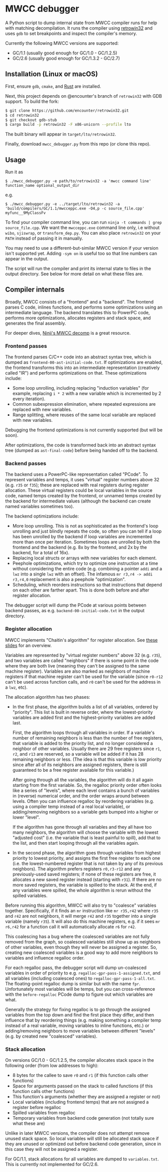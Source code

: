 # MWCC debugger

A Python script to dump internal state from MWCC compiler runs for help with matching
decompilation. It runs the compiler using [retrowin32](https://github.com/evmar/retrowin32)
and uses `gdb` to set breakpoints and inspect the compiler's memory.

Currently the following MWCC versions are supported:
* GC/1.1 (usually good enough for GC/1.0 - GC/1.2.5)
* GC/2.6 (usually good enough for GC/1.3.2 - GC/2.7)

## Installation (Linux or macOS)

First, ensure `gdb`, `cmake`, and [Rust](https://rustup.rs/) are installed.

Next, this project depends on @encounter's branch of `retrowin32` with GDB support.
To build the fork:
```bash
$ git clone https://github.com/encounter/retrowin32.git
$ cd retrowin32
$ git checkout gdb-stub
$ cargo build -p retrowin32 -F x86-unicorn --profile lto
```
The built binary will appear in `target/lto/retrowin32`.

Finally, download `mwcc_debugger.py` from this repo (or clone this repo).

## Usage

Run it as
```
$ ./mwcc_debugger.py -e path/to/retrowin32 -a 'mwcc command line' function_name optional_output_dir
```
e.g.
```
$ ./mwcc_debugger.py -e ../target/lto/retrowin32 -a 'build/compilers/GC/1.1/mwcceppc.exe -O4,p -c source_file.cpp' myfunc__9MyClassFv
```

To find your compiler command line, you can run `ninja -t commands | grep source_file.cpp`.
We want the `mwcceppc.exe` command line only, i.e without `wibo`, `sjiswrap`, or
`transform_dep.py`. You can also place `retrowin32` on your `PATH` instead of passing it in manually.

You may need to use a different-but-similar MWCC version if your version isn't
supported yet. Adding `-sym on` is useful too so that line numbers can appear in
the output.

The script will run the compiler and print its internal state to files in the
output directory. See below for more detail on what these files are.

## Compiler internals

Broadly, MWCC consists of a "frontend" and a "backend". The frontend parses C
code, inlines functions, and performs some optimizations using an intermediate
language. The backend translates this to PowerPC code, performs more
optimizations, allocates registers and stack space, and generates the final
assembly.

For deeper dives, [Ninji's MWCC decomp](https://git.wuffs.org/MWCC/tree/?h=main)
is a great resource.

### Frontend passes

The frontend parses C/C++ code into an abstract syntax tree, which is dumped as
`frontend-00-ast-initial-code.txt`. If optimizations are enabled, the frontend
transforms this into an intermediate representation (creatively called "IR") and
performs optimizations on that. These optimizations include:
* Some loop unrolling, including replacing "induction variables" (for example,
  replacing `i * 2` with a new variable which is incremented by 2 every
  iteration).
* Common subexpression elimination, where repeated expressions are replaced with new variables.
* Range splitting, where reuses of the same local variable are replaced with new variables.

Debugging the frontend optimizations is not currently supported (but will be
soon).

After optimizations, the code is transformed back into an abstract syntax tree
(dumped as `ast-final-code`) before being handed off to the backend.

### Backend passes

The backend uses a PowerPC-like representation called "PCode". To represent
variables and temps, it uses "virtual" register numbers above 32 (e.g. `r35` or
`f35`); these are replaced with real registers during register allocation. These
virtual registers could be local variables in the source code, named temps
created by the frontend, or unnamed temps created by the backend for
intermediate values (although the backend can create named variables sometimes
too).

The backend optimizations include:
* More loop unrolling. This is not as sophisticated as the frontend's loop
  unrolling and just blindly repeats the code, so often you can tell if a loop
  has been unrolled by the backend if loop variables are incremented more than
  once per iteration. Sometimes loops are unrolled by both the frontend and the
  backend (e.g. 8x by the frontend, and 2x by the backend, for a total of 16x).
* Replacing local structs or arrays with new variables for each element.
* Peephole optimizations, which try to optimize one instruction at a time
  without considering the entire code (e.g. combining a pointer `addi` and a
  `lwz` into a single `lwz` with an offset). The infamous
  `mr r3,r4 -> addi r3,r4,0` replacement is also a peephole "optimization".
* Scheduling, which reorders instructions so that instructions that depend on
  each other are farther apart. This is done both before and after register
  allocation.

The debugger script will dump the PCode at various points between backend passes,
as e.g. `backend-00-initial-code.txt` in the output directory.

### Register allocation

MWCC implements "Chaitin's algorithm" for register allocation. See
[these slides](https://web.cecs.pdx.edu/~mperkows/temp/register-allocation.pdf) for
an overview.

Variables are represented by "virtual register numbers" above 32 (e.g. `r35`),
and two variables are called "neighbors" if there is some point in the code
where they are both live (meaning they can't be assigned to the same machine
register). Variables are also marked as neighbors of machine registers if that
machine register can't be used for the variable (since `r0-r12` can't be used
across function calls, and `r0` can't be used for the address in a `lwz`, etc).

The allocation algorithm has two phases:

* In the first phase, the algorithm builds a list of all variables, ordered by
  "priority". This list is built in reverse order, where the lowest-priority
  variables are added first and the highest-priority variables are added last.

  First, the algorithm loops through all variables in order. If a variable's
  number of remaining neighbors is less than the number of free registers, that
  variable is added to the priority list, and no longer considered a neighbor of
  other variables. Usually there are 29 free registers since `r1`, `r2`, and
  `r13` are reserved, so a variable will be added if it has 28 remaining
  neighbors or less. (The idea is that this variable is low priority since after
  all of its neighbors are assigned registers, there is still guaranteed to be a
  free register available for this variable.)

  After going through all the variables, the algorithm will do it all again
  starting from the first variable. So, the regalloc priority order often looks
  like a series of "levels", where each level contains a bunch of variables in
  (reverse) numerical order, and the order wraps around between levels. Often
  you can influence regalloc by reordering variables (e.g. using a compiler temp
  instead of a real local variable), or adding/removing neighbors so a variable
  gets bumped into a higher or lower "level".

  If the algorithm has gone through all variables and they all have too many
  neighbors, the algorithm will choose the variable with the lowest "adjusted
  cost" (i.e. the variable that is least painful to spill), add that to the
  list, and then start looping through all the variables again.

* In the second phase, the algorithm goes through variables from highest
  priority to lowest priority, and assigns the first free register to each one
  (i.e. the lowest-numbered register that is not taken by any of its previous
  neighbors). The algorithm prefers registers `r0,r3-r12` and any
  previously-used saved registers; if none of these registers are free, it
  allocates a new saved register instead (starting with `r31`). If there are no
  more saved registers, the variable is spilled to the stack. At the end, if any
  variables were spilled, the whole algorithm is rerun without the spilled
  variables.

Before running this algorithm, MWCC will also try to "coalesce" variables
together. Specifically, if it finds an `mr` instruction like `mr r35,r42` where
`r35` and `r42` are not neighbors, it will merge `r42` and `r35` together into a
single variable (namely `r35`). It will also do this machine registers, e.g. if
it sees `mr r6,r42` for a function call it will automatically allocate `r6` for
`r42`.

This coalescing has a bug where the coalesced variables are not fully removed
from the graph, so coalesced variables still show up as neighbors of other
variables, even though they will never be assigned a register. So, creating new
coalesced variables is a good way to add more neighbors to variables and
influence regalloc order.

For each regalloc pass, the debugger script will dump un-coalesced variables in
order of priority to e.g. `regalloc-gpr-pass-1-assigned.txt`, and all variables
(including coalesced ones) to `regalloc-gpr-pass-1-all.txt`. The floating-point
regalloc dump is similar but with the name `fpr`. Unfortunately most variables
will be temps, but you can cross-reference with the `before-regalloc` PCode dump
to figure out which variables are what.

Generally the strategy for fixing regalloc is to go through the assigned
variables from the top down and find the first place they differ, and then
influence that by reordering things (e.g. making something a compiler temp
instead of a real variable, moving variables to inline functions, etc.) or
adding/removing neighbors to move variables between different "levels" (e.g. by
created new "coalesced" variables).

### Stack allocation

On versions GC/1.0 - GC/1.2.5, the compiler allocates stack space in the
following order (from low addresses to high):

* 8 bytes for the callee to save `r0` and `r1` (if this function calls other functions)
* Space for arguments passed on the stack to called functions (if this function calls other functions)
* This function's arguments (whether they are assigned a register or not)
* Local variables (including frontend temps) that are not assigned a register before regalloc
* Spilled variables from regalloc
* Temporary variables from backend code generation (not totally sure what these are)

Unlike in later MWCC versions, the compiler does not attempt remove unused stack
space. So local variables will still be allocated stack space if they are unused
or optimized out before backend code generation, since in this case they will
not be assigned a register.

For GC/1.1, stack allocations for all variables are dumped to `variables.txt`.
This is currently not implemented for GC/2.6.
